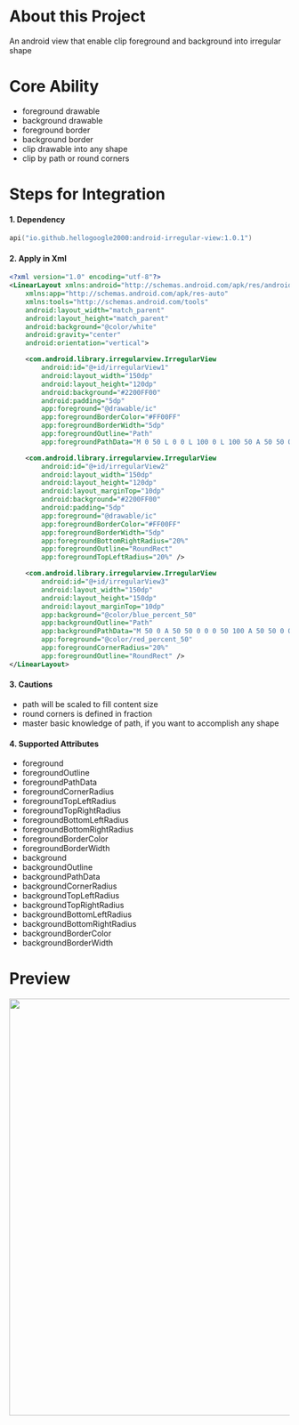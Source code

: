 # About this Project

An android view that enable clip foreground and background into irregular shape

# Core Ability

- foreground drawable
- background drawable
- foreground border
- background border
- clip drawable into any shape
- clip by path or round corners

# Steps for Integration

#### 1. Dependency

```kotlin
api("io.github.hellogoogle2000:android-irregular-view:1.0.1")
```

#### 2. Apply in Xml

```xml
<?xml version="1.0" encoding="utf-8"?>
<LinearLayout xmlns:android="http://schemas.android.com/apk/res/android"
    xmlns:app="http://schemas.android.com/apk/res-auto"
    xmlns:tools="http://schemas.android.com/tools"
    android:layout_width="match_parent"
    android:layout_height="match_parent"
    android:background="@color/white"
    android:gravity="center"
    android:orientation="vertical">

    <com.android.library.irregularview.IrregularView
        android:id="@+id/irregularView1"
        android:layout_width="150dp"
        android:layout_height="120dp"
        android:background="#2200FF00"
        android:padding="5dp"
        app:foreground="@drawable/ic"
        app:foregroundBorderColor="#FF00FF"
        app:foregroundBorderWidth="5dp"
        app:foregroundOutline="Path"
        app:foregroundPathData="M 0 50 L 0 0 L 100 0 L 100 50 A 50 50 0 0 1 0 50 Z" />

    <com.android.library.irregularview.IrregularView
        android:id="@+id/irregularView2"
        android:layout_width="150dp"
        android:layout_height="120dp"
        android:layout_marginTop="10dp"
        android:background="#2200FF00"
        android:padding="5dp"
        app:foreground="@drawable/ic"
        app:foregroundBorderColor="#FF00FF"
        app:foregroundBorderWidth="5dp"
        app:foregroundBottomRightRadius="20%"
        app:foregroundOutline="RoundRect"
        app:foregroundTopLeftRadius="20%" />

    <com.android.library.irregularview.IrregularView
        android:id="@+id/irregularView3"
        android:layout_width="150dp"
        android:layout_height="150dp"
        android:layout_marginTop="10dp"
        app:background="@color/blue_percent_50"
        app:backgroundOutline="Path"
        app:backgroundPathData="M 50 0 A 50 50 0 0 0 50 100 A 50 50 0 0 0 50 0"
        app:foreground="@color/red_percent_50"
        app:foregroundCornerRadius="20%"
        app:foregroundOutline="RoundRect" />
</LinearLayout>
```

#### 3. Cautions

- path will be scaled to fill content size
- round corners is defined in fraction
- master basic knowledge of path, if you want to accomplish any shape 

#### 4. Supported Attributes

- foreground
- foregroundOutline
- foregroundPathData
- foregroundCornerRadius
- foregroundTopLeftRadius
- foregroundTopRightRadius
- foregroundBottomLeftRadius
- foregroundBottomRightRadius
- foregroundBorderColor
- foregroundBorderWidth
- background
- backgroundOutline
- backgroundPathData
- backgroundCornerRadius
- backgroundTopLeftRadius
- backgroundTopRightRadius
- backgroundBottomLeftRadius
- backgroundBottomRightRadius
- backgroundBorderColor
- backgroundBorderWidth

# Preview

<img src="https://github.com/user-attachments/assets/0a619512-7847-4d12-9edd-4e4440f097a0" height="750">